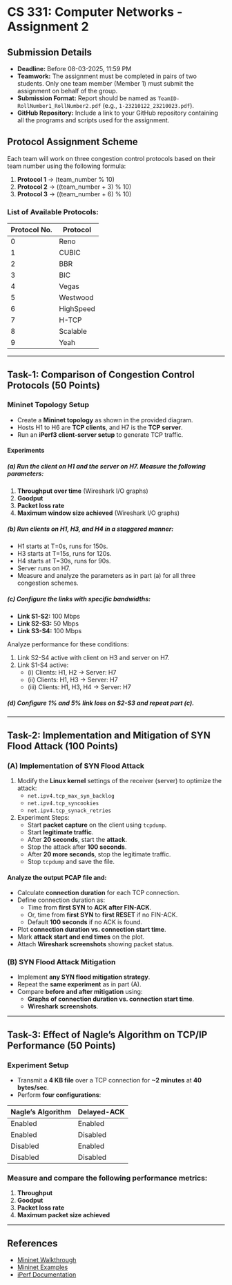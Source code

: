 # CS 331: Computer Networks - Assignment 2

## Submission Details
- **Deadline:** Before 08-03-2025, 11:59 PM
- **Teamwork:** The assignment must be completed in pairs of two students. Only one team member (Member 1) must submit the assignment on behalf of the group.
- **Submission Format:** Report should be named as `TeamID-RollNumber1_RollNumber2.pdf` (e.g., `1-23210122_23210023.pdf`).
- **GitHub Repository:** Include a link to your GitHub repository containing all the programs and scripts used for the assignment.

## Protocol Assignment Scheme
Each team will work on three congestion control protocols based on their team number using the following formula:

1. **Protocol 1** → (team_number % 10)
2. **Protocol 2** → ((team_number + 3) % 10)
3. **Protocol 3** → ((team_number + 6) % 10)

### List of Available Protocols:
| Protocol No. | Protocol |
|-------------|----------|
| 0 | Reno |
| 1 | CUBIC |
| 2 | BBR |
| 3 | BIC |
| 4 | Vegas |
| 5 | Westwood |
| 6 | HighSpeed |
| 7 | H-TCP |
| 8 | Scalable |
| 9 | Yeah |

---
## Task-1: Comparison of Congestion Control Protocols (50 Points)

### Mininet Topology Setup
- Create a **Mininet topology** as shown in the provided diagram.
- Hosts H1 to H6 are **TCP clients**, and H7 is the **TCP server**.
- Run an **iPerf3 client-server setup** to generate TCP traffic.

#### Experiments
##### (a) Run the client on H1 and the server on H7. Measure the following parameters:
1. **Throughput over time** (Wireshark I/O graphs)
2. **Goodput**
3. **Packet loss rate**
4. **Maximum window size achieved** (Wireshark I/O graphs)

##### (b) Run clients on H1, H3, and H4 in a staggered manner:
- H1 starts at T=0s, runs for 150s.
- H3 starts at T=15s, runs for 120s.
- H4 starts at T=30s, runs for 90s.
- Server runs on H7.
- Measure and analyze the parameters as in part (a) for all three congestion schemes.

##### (c) Configure the links with specific bandwidths:
- **Link S1-S2:** 100 Mbps
- **Link S2-S3:** 50 Mbps
- **Link S3-S4:** 100 Mbps

Analyze performance for these conditions:
1. Link S2-S4 active with client on H3 and server on H7.
2. Link S1-S4 active:
   - (i) Clients: H1, H2 → Server: H7
   - (ii) Clients: H1, H3 → Server: H7
   - (iii) Clients: H1, H3, H4 → Server: H7

##### (d) Configure **1% and 5% link loss** on S2-S3 and repeat part (c).

---
## Task-2: Implementation and Mitigation of SYN Flood Attack (100 Points)

### **(A) Implementation of SYN Flood Attack**
1. Modify the **Linux kernel** settings of the receiver (server) to optimize the attack:
   - `net.ipv4.tcp_max_syn_backlog`
   - `net.ipv4.tcp_syncookies`
   - `net.ipv4.tcp_synack_retries`
2. Experiment Steps:
   - Start **packet capture** on the client using `tcpdump`.
   - Start **legitimate traffic**.
   - After **20 seconds**, start the **attack**.
   - Stop the attack after **100 seconds**.
   - After **20 more seconds**, stop the legitimate traffic.
   - Stop `tcpdump` and save the file.

#### Analyze the output PCAP file and:
- Calculate **connection duration** for each TCP connection.
- Define connection duration as:
  - Time from **first SYN** to **ACK after FIN-ACK**.
  - Or, time from **first SYN** to **first RESET** if no FIN-ACK.
  - Default **100 seconds** if no ACK is found.
- Plot **connection duration vs. connection start time**.
- Mark **attack start and end times** on the plot.
- Attach **Wireshark screenshots** showing packet status.

### **(B) SYN Flood Attack Mitigation**
- Implement **any SYN flood mitigation strategy**.
- Repeat the **same experiment** as in part (A).
- Compare **before and after mitigation** using:
  - **Graphs of connection duration vs. connection start time**.
  - **Wireshark screenshots**.

---
## Task-3: Effect of Nagle’s Algorithm on TCP/IP Performance (50 Points)

### **Experiment Setup**
- Transmit a **4 KB file** over a TCP connection for **~2 minutes** at **40 bytes/sec**.
- Perform **four configurations**:

| Nagle’s Algorithm | Delayed-ACK |
|-------------------|------------|
| Enabled | Enabled |
| Enabled | Disabled |
| Disabled | Enabled |
| Disabled | Disabled |

### **Measure and compare the following performance metrics:**
1. **Throughput**
2. **Goodput**
3. **Packet loss rate**
4. **Maximum packet size achieved**

---
## References
- [Mininet Walkthrough](https://mininet.org/walkthrough/)
- [Mininet Examples](https://github.com/mininet/mininet/tree/master/examples)
- [iPerf Documentation](https://iperf.fr/)
